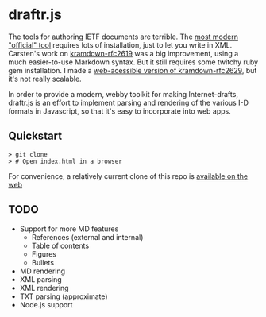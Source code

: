 # draftr.js

The tools for authoring IETF documents are terrible.  The [most modern "official" tool](http://xml.resource.org) requires lots of installation, just to let you write in XML.  Carsten's work on [kramdown-rfc2619](https://github.com/cabo/kramdown-rfc2629/) was a big improvement, using a much easier-to-use Markdown syntax.  But it still requires some twitchy ruby gem installation.  I made a [web-acessible version of kramdown-rfc2629](http://ipv.sx/draftr/), but it's not really scalable.

In order to provide a modern, webby toolkit for making Internet-drafts, draftr.js is an effort to implement parsing and rendering of the various I-D formats in Javascript, so that it's easy to incorporate into web apps.


## Quickstart

```
> git clone
> # Open index.html in a browser
```

For convenience, a relatively current clone of this repo is [available on the web](http://ipv.sx/draftr-js/)

## TODO

* Support for more MD features
  * References (external and internal)
  * Table of contents
  * Figures
  * Bullets
* MD rendering
* XML parsing
* XML rendering
* TXT parsing (approximate)
* Node.js support
